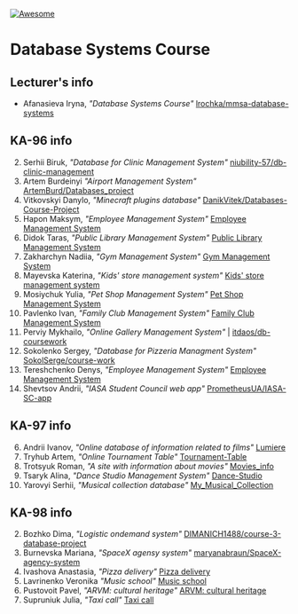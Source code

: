 [![Awesome][icon-awesome]][awesome]

# Database Systems Course  

## Lecturer's info  

- Afanasieva Iryna, *"Database Systems Course"* [lrochka/mmsa-database-systems](https://github.com/lrochka/mmsa-database-systems)  

## KA-96 info

2. Serhii Biruk, *"Database for Clinic Management System"* [niubility-57/db-clinic-management](https://github.com/niubility-57/db-clinic-management)   
3. Artem Burdeinyi *"Airport Management System"* [ArtemBurd/Databases_project](https://github.com/ArtemBurd/Databases_project)  
4. Vitkovskyi Danylo, *"Minecraft plugins database"* [DanikVitek/Databases-Course-Project](https://github.com/DanikVitek/Databases-Course-Project)  
5. Hapon Maksym, *"Employee Management System"* [Employee Management System](https://github.com/hap0n/employee-management-system)  
7. Didok Taras, *"Public Library Management System"* [Public Library Management System](https://github.com/tdidok/public-library-management-system)  
8. Zakharchyn Nadiia, *"Gym Management System"* [Gym Management System](https://github.com/nadyazakharchyn/gym-management-system.git)
16. Mayevska Katerina, *"Kids' store management system"* [Kids' store management system](https://github.com/KaterinaMayevska/kids-store-management-system)  
17. Mosiychuk Yulia, *"Pet Shop Management System"* [Pet Shop Management System](https://github.com/yulia-mos/pet-shop)  
18. Pavlenko Ivan, *"Family Club Management System"* [Family Club Management System](https://github.com/Elv4ra/family-club-management-system)  
19. Perviy Mykhailo, *"Online Gallery Management System"* | [itdaos/db-coursework](https://github.com/itdaos/db-coursework)  
24. Sokolenko Sergey, *"Database for Pizzeria Managment System"* [SokolSerge/course-work](https://github.com/SokolSerge/course-work)
25. Tereshchenko Denys, *"Employee Management System"* [Employee Management System](https://github.com/hap0n/employee-management-system)  
28. Shevtsov Andrii, *"IASA Student Council web app"* [PrometheusUA/IASA-SC-app](https://github.com/PrometheusUA/IASA-SC-app)  

## KA-97 info  

6. Andrii Ivanov, *"Online database of information related to films"* [Lumiere](https://github.com/okgoogle3/Lumiere)
14. Tryhub Artem, *"Online Tournament Table"* [Tournament-Table](https://github.com/Smurfik997/tournament-table)  
15. Trotsyuk Roman, *"A site with information about movies"* [Movies_info](https://github.com/trocukroma27/movies_info.git)
16. Tsaryk Alina, *"Dance Studio Management System"* [Dance-Studio](https://github.com/AlyaTsaryk/Dance-Studio.git)  
19. Yarovyi Serhii, *"Musical collection database"* [My_Musical_Collection](https://github.com/Yarovyi-Serhii-KPI/My_Musical_Collection)

## KA-98 info  

2. Bozhko Dima, *"Logistic ondemand system"* [DIMANICH1488/course-3-database-project](https://github.com/DIMANICH1488/course-3-database-project)
4. Burnevska Mariana, *"SpaceX agensy system"* [maryanabraun/SpaceX-agency-system](https://github.com/maryanabraun/SpaceX-agency-system)
9. Ivashova Anastasia, *"Pizza delivery"* [Pizza delivery](https://github.com/NastiaIvashova/pizza-delivery)  
13. Lavrinenko Veronika *"Music school"* [Music school](https://github.com/veronyaa/music-school.git)  
15. Pustovoit Pavel, *"ARVM: cultural heritage"* [ARVM: cultural heritage](https://github.com/PavelPustovoit/arvm-heritage.git)  
17. Supruniuk Julia, *"Taxi call"* [Taxi call](https://github.com/supruniiuk/db-coursework)  

[icon-awesome]: https://cdn.rawgit.com/sindresorhus/awesome/d7305f38d29fed78fa85652e3a63e154dd8e8829/media/badge.svg
[awesome]: https://github.com/sindresorhus/awesome
